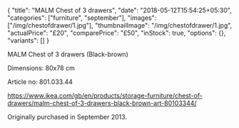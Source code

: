 {
    "title": "MALM Chest of 3 drawers",
    "date": "2018-05-12T15:54:25+05:30",
    "categories": ["furniture", "september"],
    "images": ["/img/chestofdrawer/1.jpg"],
    "thumbnailImage": "/img/chestofdrawer/1.jpg",
    "actualPrice": "£20",
    "comparePrice": "£50",
    "inStock": true,
    "options": {},
    "variants": []
}

MALM Chest of 3 drawers (Black-brown)

Dimensions: 80x78 cm

Article no: 801.033.44

https://www.ikea.com/gb/en/products/storage-furniture/chest-of-drawers/malm-chest-of-3-drawers-black-brown-art-80103344/

Originally purchased in September 2013.